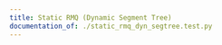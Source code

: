 ```yaml
---
title: Static RMQ (Dynamic Segment Tree)
documentation_of: ./static_rmq_dyn_segtree.test.py
---
```

